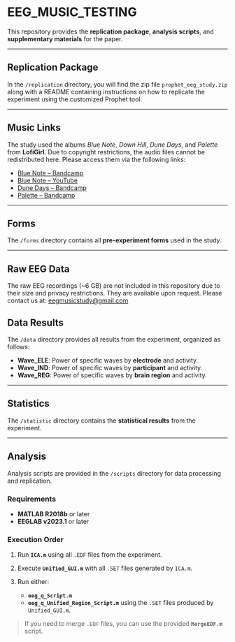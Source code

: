 # EEG_MUSIC_TESTING

This repository provides the **replication package**, **analysis scripts**, and **supplementary materials** for the paper.

---

## Replication Package

In the `/replication` directory, you will find the zip file `prophet_eeg_study.zip` along with a README containing instructions on how to replicate the experiment using the customized Prophet tool.

---


## Music Links

The study used the albums *Blue Note*, *Down Hill*, *Dune Days*, and *Palette* from **LofiGirl**.
Due to copyright restrictions, the audio files cannot be redistributed here. Please access them via the following links:

* [Blue Note – Bandcamp](https://lofigirl.bandcamp.com/album/blue-note)
* [Blue Note – YouTube](https://youtu.be/LhdZNzfoDIA?si=ummKWmJFRY1fswVd)
* [Dune Days – Bandcamp](https://lofigirl.bandcamp.com/album/dune-days)
* [Palette – Bandcamp](https://lofigirl.bandcamp.com/album/palette)

---

## Forms

The `/forms` directory contains all **pre-experiment forms** used in the study.

---

## Raw EEG Data

The raw EEG recordings (~6 GB) are not included in this repository due to their size and privacy restrictions.
They are available upon request. Please contact us at: eegmusicstudy@gmail.com

## Data Results

The `/data` directory provides all results from the experiment, organized as follows:

* **Wave_ELE**: Power of specific waves by **electrode** and activity.
* **Wave_IND**: Power of specific waves by **participant** and activity.
* **Wave_REG**: Power of specific waves by **brain region** and activity.

---

## Statistics

The `/statistic` directory contains the **statistical results** from the experiment.

---

## Analysis

Analysis scripts are provided in the `/scripts` directory for data processing and replication.

### Requirements

* **MATLAB R2018b** or later
* **EEGLAB v2023.1** or later

### Execution Order

1. Run **`ICA.m`** using all `.EDF` files from the experiment.
2. Execute **`Unified_GUI.m`** with all `.SET` files generated by `ICA.m`.
3. Run either:

   * **`eeg_q_Script.m`**
   * **`eeg_q_Unified_Region_Script.m`**
     using the `.SET` files produced by `Unified_GUI.m`.

> If you need to merge `.EDF` files, you can use the provided **`MergeEDF.m`** script.



